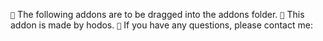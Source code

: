 ``📁`` The following addons are to be dragged into the addons folder.
``📯`` This addon is made by hodos.
``📮`` If you have any questions, please contact me:
